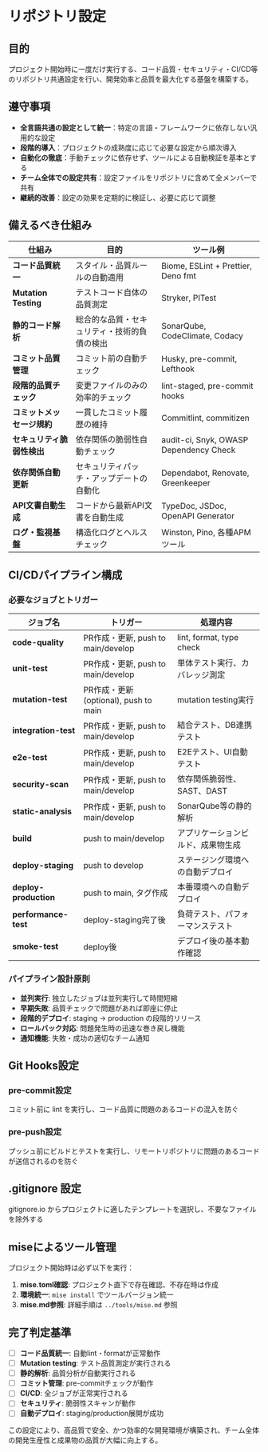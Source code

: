 # リポジトリ設定

## 目的

プロジェクト開始時に一度だけ実行する、コード品質・セキュリティ・CI/CD等のリポジトリ共通設定を行い、開発効率と品質を最大化する基盤を構築する。

## 遵守事項

- **全言語共通の設定として統一**：特定の言語・フレームワークに依存しない汎用的な設定
- **段階的導入**：プロジェクトの成熟度に応じて必要な設定から順次導入
- **自動化の徹底**：手動チェックに依存せず、ツールによる自動検証を基本とする
- **チーム全体での設定共有**：設定ファイルをリポジトリに含めて全メンバーで共有
- **継続的改善**：設定の効果を定期的に検証し、必要に応じて調整

## 備えるべき仕組み

| 仕組み | 目的 | ツール例 |
|-------|------|----------|
| **コード品質統一** | スタイル・品質ルールの自動適用 | Biome, ESLint + Prettier, Deno fmt |
| **Mutation Testing** | テストコード自体の品質測定 | Stryker, PITest |
| **静的コード解析** | 総合的な品質・セキュリティ・技術的負債の検出 | SonarQube, CodeClimate, Codacy |
| **コミット品質管理** | コミット前の自動チェック | Husky, pre-commit, Lefthook |
| **段階的品質チェック** | 変更ファイルのみの効率的チェック | lint-staged, pre-commit hooks |
| **コミットメッセージ規約** | 一貫したコミット履歴の維持 | Commitlint, commitizen |
| **セキュリティ脆弱性検出** | 依存関係の脆弱性自動チェック | audit-ci, Snyk, OWASP Dependency Check |
| **依存関係自動更新** | セキュリティパッチ・アップデートの自動化 | Dependabot, Renovate, Greenkeeper |
| **API文書自動生成** | コードから最新API文書を自動生成 | TypeDoc, JSDoc, OpenAPI Generator |
| **ログ・監視基盤** | 構造化ログとヘルスチェック | Winston, Pino, 各種APMツール |

## CI/CDパイプライン構成

### 必要なジョブとトリガー

| ジョブ名 | トリガー | 処理内容 |
|---------|----------|----------|
| **code-quality** | PR作成・更新, push to main/develop | lint, format, type check |
| **unit-test** | PR作成・更新, push to main/develop | 単体テスト実行、カバレッジ測定 |
| **mutation-test** | PR作成・更新 (optional), push to main | mutation testing実行 |
| **integration-test** | PR作成・更新, push to main/develop | 結合テスト、DB連携テスト |
| **e2e-test** | PR作成・更新, push to main/develop | E2Eテスト、UI自動テスト |
| **security-scan** | PR作成・更新, push to main/develop | 依存関係脆弱性、SAST、DAST |
| **static-analysis** | PR作成・更新, push to main/develop | SonarQube等の静的解析 |
| **build** | push to main/develop | アプリケーションビルド、成果物生成 |
| **deploy-staging** | push to develop | ステージング環境への自動デプロイ |
| **deploy-production** | push to main, タグ作成 | 本番環境への自動デプロイ |
| **performance-test** | deploy-staging完了後 | 負荷テスト、パフォーマンステスト |
| **smoke-test** | deploy後 | デプロイ後の基本動作確認 |

### パイプライン設計原則

- **並列実行**: 独立したジョブは並列実行して時間短縮
- **早期失敗**: 品質チェックで問題があれば即座に停止
- **段階的デプロイ**: staging → production の段階的リリース
- **ロールバック対応**: 問題発生時の迅速な巻き戻し機能
- **通知機能**: 失敗・成功の適切なチーム通知

## Git Hooks設定

### pre-commit設定

コミット前に lint を実行し、コード品質に問題のあるコードの混入を防ぐ

### pre-push設定

プッシュ前にビルドとテストを実行し、リモートリポジトリに問題のあるコードが送信されるのを防ぐ

## .gitignore 設定

gitignore.io からプロジェクトに適したテンプレートを選択し、不要なファイルを除外する

## miseによるツール管理

プロジェクト開始時は必ず以下を実行：

1. **mise.toml確認**: プロジェクト直下で存在確認、不存在時は作成
2. **環境統一**: `mise install` でツールバージョン統一
3. **mise.md参照**: 詳細手順は `../tools/mise.md` 参照

## 完了判定基準

- [ ] **コード品質統一**: 自動lint・formatが正常動作
- [ ] **Mutation testing**: テスト品質測定が実行される
- [ ] **静的解析**: 品質分析が自動実行される
- [ ] **コミット管理**: pre-commitチェックが動作
- [ ] **CI/CD**: 全ジョブが正常実行される
- [ ] **セキュリティ**: 脆弱性スキャンが動作
- [ ] **自動デプロイ**: staging/production展開が成功

この設定により、高品質で安全、かつ効率的な開発環境が構築され、チーム全体の開発生産性と成果物の品質が大幅に向上する。
